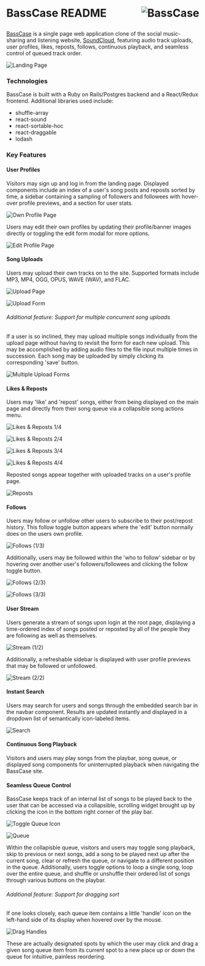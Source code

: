 # <p align="left">BassCase README<img align="right" src="/app/assets/images/logo-medium.png" alt="BassCase"></p>


[BassCase](https://bass-case.herokuapp.com/) is a single page web application clone of the social music-sharing and listening website, [SoundCloud](https://soundcloud.com/), featuring audio track uploads, user profiles, likes, reposts, follows, continuous playback, and seamless control of queued track order.

![Landing Page](/app/assets/images/landing.png "BassCase Landing Page")

### Technologies
BassCase is built with a Ruby on Rails/Postgres backend and a React/Redux frontend.  Additional libraries used include:

* shuffle-array
* react-sound
* react-sortable-hoc
* react-draggable
* lodash

### Key Features

#### User Profiles
Visitors may sign up and log in from the landing page.  Displayed components include an index of a user's song posts and reposts sorted by time, a sidebar containing a sampling of followers and followees with hover-over profile previews, and a section for user stats.  

![Own Profile Page](/app/assets/images/user-profile-self.png "BassCase Profile Page (1/3)")

Users may edit their own profiles by updating their profile/banner images directly or toggling the edit form modal for more options.

![Edit Profile Page](/app/assets/images/user-profile-edit.png "BassCase Profile Page (2/3)")

#### Song Uploads
Users may upload their own tracks on to the site.  Supported formats include MP3, MP4, OGG, OPUS, WAVE (WAV), and FLAC.  

![Upload Page](/app/assets/images/upload.png "BassCase Uploads (1/3)")

![Upload Form](/app/assets/images/single-upload-form.png "BassCase Uploads (2/3)")

###### Additional feature: Support for multiple concurrent song uploads
If a user is so inclined, they may upload multiple songs individually from the upload page without having to revisit the form for each new upload.  This may be accomplished by adding audio files to the file input multiple times in succession.  Each song may be uploaded by simply clicking its corresponding 'save' button.

![Multiple Upload Forms](/app/assets/images/multiple-upload-form.png "BassCase Uploads (3/3)")

#### Likes & Reposts
Users may 'like' and 'repost' songs, either from being displayed on the main page and directly from their song queue via a collapsible song actions menu.  

![Likes & Reposts 1/4](/app/assets/images/actions-1.png "BassCase Likes & Reposts (1/4)")

![Likes & Reposts 2/4](/app/assets/images/actions-2.png "BassCase Likes & Reposts (2/4)")

![Likes & Reposts 3/4](/app/assets/images/actions-3.png "BassCase Likes & Reposts (3/4)")

![Likes & Reposts 4/4](/app/assets/images/actions-4.png "BassCase Likes & Reposts (4/4)")

Reposted songs appear together with uploaded tracks on a user's profile page.

![Reposts](/app/assets/images/like-4.png "BassCase Likes (4/4)")

#### Follows
Users may follow or unfollow other users to subscribe to their post/repost history.  This follow toggle button appears where the 'edit' button normally does on the users own profile.

![Follows (1/3)](/app/assets/images/follows-1.png "BassCase Follows (1/3)")

Additionally, users may be followed within the 'who to follow' sidebar or by hovering over another user's followers/followees and clicking the follow toggle button.

![Follows (2/3)](/app/assets/images/follows-2.png "BassCase Follows (2/3)")

![Follows (3/3)](/app/assets/images/follows-3.png "BassCase Follows (3/3)")


#### User Stream
Users generate a stream of songs upon login at the root page, displaying a time-ordered index of songs posted or reposted by all of the people they are following as well as themselves.  

![Stream (1/2)](/app/assets/images/stream.png "BassCase Stream Page (1/2)")

Additionally, a refreshable sidebar is displayed with user profile previews that may be followed or unfollowed.

![Stream (2/2)](/app/assets/images/stream-sidebar.png "BassCase Stream Page (2/2)")

#### Instant Search
Users may search for users and songs through the embedded search bar in the navbar component.  Results are updated instantly and displayed in a dropdown list of semantically icon-labeled items.

![Search](/app/assets/images/search.png "BassCase Search")

#### Continuous Song Playback
Visitors and users may play songs from the playbar, song queue, or displayed song components for uninterrupted playback when navigating the BassCase site.

#### Seamless Queue Control
BassCase keeps track of an internal list of songs to be played back to the user that can be accessed via a collapsible, scrolling widget brought up by clicking the icon in the bottom right corner of the play bar.  

![Toggle Queue Icon](/app/assets/images/toggle-queue.png "BassCase Queue (1/2)")

![Queue](/app/assets/images/queue.png "BassCase Queue (2/2)")

Within the collapisble queue, visitors and users may toggle song playback, skip to previous or next songs, add a song to be played next up after the current song, clear or refresh the queue, or navigate to a different position in the queue.  Additionally, users toggle options to loop a single song, loop over the entire queue, and shuffle or unshuffle their ordered list of songs through various buttons on the playbar.

###### Additional feature: Support for dragging sort
If one looks closely, each queue item contains a little 'handle' icon on the left-hand side of its display when hovered over by the mouse.  

![Drag Handles](/app/assets/images/drag-handles.png "BassCase Sortable Queue (1/2)")

These are actually designated spots by which the user may click and drag a given song queue item from its current spot to a new place up or down the queue for intuitive, painless reordering.
